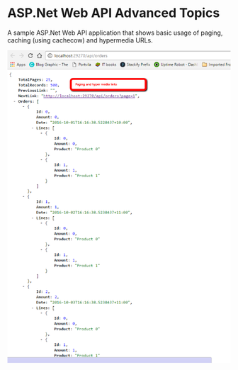 # ASP.Net Web API Advanced Topics

A sample ASP.Net Web API application that shows basic usage of paging, caching (using cachecow) and hypermedia URLs.

![full screen image](/paging-hypermedia-links.png)
